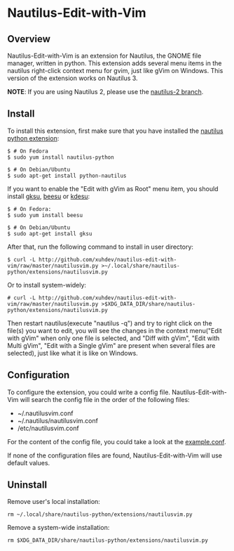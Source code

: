 # Nautilus-Edit-with-Vim

## Overview

Nautilus-Edit-with-Vim is an extension for Nautilus, the GNOME file manager,
written in python. This extension adds several menu items in the nautilus
right-click context menu for gvim, just like gVim on Windows. This version of
the extension works on Nautilus 3.

**NOTE**: If you are using Nautilus 2, please use the [nautilus-2 branch][].

## Install

To install this extension, first make sure that you have installed the
[nautilus python extension](http://projects.gnome.org/nautilus-python):

    $ # On Fedora
    $ sudo yum install nautilus-python

    $ # On Debian/Ubuntu
    $ sudo apt-get install python-nautilus

If you want to enable the "Edit with gVim as Root" menu item, you should
install [gksu](http://www.nongnu.org/gksu),
[beesu](http://honeybeenet.altervista.org/beesu) or
[kdesu](http://techbase.kde.org/Projects/kdesu):

    $ # On Fedora:
    $ sudo yum install beesu

    $ # On Debian/Ubuntu
    $ sudo apt-get install gksu

After that, run the following command to install in user directory:

    $ curl -L http://github.com/xuhdev/nautilus-edit-with-vim/raw/master/nautilusvim.py >~/.local/share/nautilus-python/extensions/nautilusvim.py

Or to install system-widely:

    # curl -L http://github.com/xuhdev/nautilus-edit-with-vim/raw/master/nautilusvim.py >$XDG_DATA_DIR/share/nautilus-python/extensions/nautilusvim.py

Then restart nautilus(execute "nautilus -q") and try to right click on the
file(s) you want to edit, you will see the changes in the context menu("Edit
with gVim" when only one file is selected, and "Diff with gVim", "Edit with
Multi gVim", "Edit with a Single gVim" are present when several files are
selected), just like what it is like on Windows.

## Configuration

To configure the extension, you could write a config file. Nautilus-Edit-with-Vim
will search the config file in the order of the following files:

- ~/.nautilusvim.conf
- ~/.nautilus/nautilusvim.conf
- /etc/nautilusvim.conf

For the content of the config file, you could take a look at the
[example.conf][].

If none of the configuration files are found, Nautilus-Edit-with-Vim will use
default values.

## Uninstall

Remove user's local installation:

    rm ~/.local/share/nautilus-python/extensions/nautilusvim.py

Remove a system-wide installation:

    rm $XDG_DATA_DIR/share/nautilus-python/extensions/nautilusvim.py



[example.conf]: http://github.com/xuhdev/nautilus-edit-with-vim/blob/master/example.conf
[nautilus-2 branch]: http://github.com/xuhdev/nautilus-edit-with-vim/tree/nautilus-2
